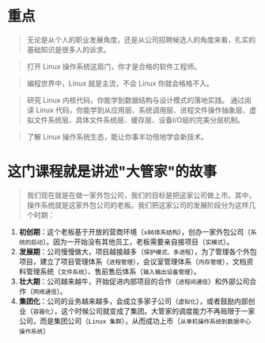 # 重点
> 无论是从个人的职业发展角度，还是从公司招聘候选人的角度来看，扎实的基础知识是很多人的诉求。

> 打开 Linux 操作系统这扇门，你才是合格的软件工程师。

> 编程世界中，Linux 就是主流，不会 Linux 你就会格格不入。

> 研究 Linux 内核代码，你能学到数据结构与设计模式的落地实践。
> 通过阅读 Linux 代码，你能学到从应用层、系统调用层、进程文件操作抽象层、虚拟文件系统层、具体文件系统层、缓存层、设备I/O层的完美分层机制。

> 了解 Linux 操作系统生态，能让你事半功倍地学会新技术。

# 这门课程就是讲述"大管家"的故事
> 我们现在就是在做一家外包公司，我们的目标是把这家公司做上市。其中，操作系统就是这家外包公司的老板。我们把这家公司的发展阶段分为这样几个时期：
1. **初创期**：这个老板基于开放的营商环境（`x86体系结构`），创办一家外包公司（`系统的启动`）。因为一开始没有其他员工，老板需要亲自接项目（`实模式`）。
2. **发展期**：公司慢慢做大，项目越接越多（`保护模式、多进程`），为了管理各个外包项目，建立了项目管理体系（`进程管理`），会议室管理体系（`内存管理`），文档资料管理系统（`文件系统`）、售前售后体系（`输入输出设备管理`）。
3. **壮大期**：公司越来越牛，开始促进内部项目的合作（`进程间通信`）和外部公司合作（`网络通信`）。
4. **集团化**：公司的业务越来越多，会成立多家子公司（`虚拟化`），或者鼓励内部创业（`容器化`），这个时候公司就变成了集团。大管家的调度能力不再局限于一家公司，而是集团公司（`Linux 集群`），从而成功上市（`从单机操作系统到数据中心操作系统`）


